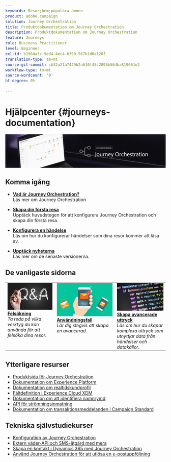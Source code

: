 ```yaml
---
keywords: Resor;hem;populära ämnen
product: adobe campaign
solution: Journey Orchestration
title: Produktdokumentation om Journey Orchestration
description: Produktdokumentation om Journey Orchestration
feature: Journeys
role: Business Practitioner
level: Beginner
exl-id: b1964a3c-9ed4-4ec4-b399-567b1d6a120f
translation-type: tm+mt
source-git-commit: cb32a21a7449b2a610f45c2098b564ba819061e2
workflow-type: tm+mt
source-wordcount: '0'
ht-degree: 0%

---
```


# Hjälpcenter {#journeys-documentation}

![](using/assets/do-not-localize/bannerjourney.png)

## Komma igång

* **[Vad är Journey Orchestration?](using/about/about-journey-orchestration.md)**<br/>
Läs mer om Journey Orchestration

* **[Skapa din första resa](using/about/get-started.md)**<br/>
Upptäck huvudstegen för att konfigurera Journey Orchestration och skapa din första resa.

* **[Konfigurera en händelse](using/event/about-events.md#section_tbk_5qt_pgb)**<br/>
Läs om hur du konfigurerar händelser som dina resor kommer att läsa av.

* **[Upptäck nyheterna](using/release-notes/release-notes.md)**<br/>
Läs mer om de senaste versionerna.

## De vanligaste sidorna

<table style="table-layout:fixed">
<tr>
    <td valign="top">
        <a href="using/about/troubleshooting.md">
       <img alt="Utvecklare" src="using/assets/do-not-localize/FAQ.png" />
       </a>
    <div>
    <a href="using/about/troubleshooting.md"><strong>Felsökning</strong></a>
    </div>
    <em>Ta reda på vilka verktyg du kan använda för att felsöka dina resor.</em>
    <br>
  </td>
  <td valign="top">
    <a href="using/usecase/building-the-journey.md">
      <img alt="skapa" src="using/assets/do-not-localize/design.png"/>
    </a>
    <div>
    <a href="using/usecase/building-the-journey.md"><strong>Användningsfall</strong></a>
    </div>
    <em>Lär dig stegvis att skapa en avancerad.</em>
    <br>
  </td>
  <td valign="top">
    <a href="using/expression/expressionadvanced.md">
      <img alt="villkor" src="using/assets/do-not-localize/dev.png"/>
    </a>
    <div>
    <a href="using/expression/expressionadvanced.md"><strong>Skapa avancerade uttryck</strong></a>
    </div>
    <em>Läs om hur du skapar komplexa uttryck som utnyttjar data från händelser och datakällor. </em>
    <br>
  </td>
</tr>
</table>

## Ytterligare resurser

* [Produktsida för Journey Orchestration](https://www.adobe.com/se/experience-platform/journey-orchestration.html)
* [Dokumentation om Experience Platform](https://www.adobe.com/se/experience-platform/documentation-and-developer-resources.html)
* [Dokumentation om realtidskundprofil](https://docs.adobe.com/content/help/sv-SE/experience-platform/profile/home.html)
* [Fältdefinition i Experience Cloud XDM](https://docs.adobe.com/content/help/sv-SE/experience-platform/xdm/home.html)
* [Dokumentation om att identifiera namnrymd](https://docs.adobe.com/content/help/sv-SE/experience-platform/identity/home.html)
* [API för strömningsinmatning](https://docs.adobe.com/content/help/sv-SE/experience-platform/ingestion/streaming/overview.html)
* [Dokumentation om transaktionsmeddelanden i Campaign Standard](https://docs.adobe.com/content/help/sv-SE/campaign-standard/using/communication-channels/transactional-messaging/about-transactional-messaging.html)

## Tekniska självstudiekurser

* [Konfiguration av Journey Orchestration](https://experienceleague.adobe.com/docs/platform-learn/comprehensive-technical-tutorial/module6/journey-orchestration-create-account.html?lang=sv#module6-journey-orchestration)
* [Extern väder-API och SMS-åtgärd med mera](https://experienceleague.adobe.com/docs/platform-learn/comprehensive-technical-tutorial/module12/journey-orchestration-external-weather-api-sms.html?lang=sv#module12)
* [Skapa en kontakt i Dynamics 365 med Journey Orchestration](https://experienceleague.adobe.com/docs/platform-learn/comprehensive-technical-tutorial/module17/ex3.html?lang=sv#module17)
* [Använd Journey Orchestration för att utlösa en e-postuppföljning](https://experienceleague.adobe.com/docs/platform-learn/comprehensive-technical-tutorial/module20/ex4.html?lang=sv#module20)
